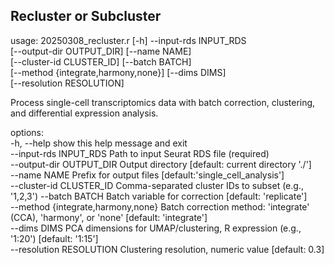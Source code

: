 ## Recluster or Subcluster


usage: 20250308_recluster.r [-h] --input-rds INPUT_RDS  
                            [--output-dir OUTPUT_DIR] [--name NAME]  
                            [--cluster-id CLUSTER_ID] [--batch BATCH]  
                            [--method {integrate,harmony,none}] [--dims DIMS]  
                            [--resolution RESOLUTION]  

Process single-cell transcriptomics data with batch correction, clustering,  
and differential expression analysis.  

options:  
  -h, --help            show this help message and exit  
  --input-rds INPUT_RDS   Path to input Seurat RDS file (required)  
  --output-dir OUTPUT_DIR  Output directory [default: current directory './']  
  --name NAME           Prefix for output files [default:'single_cell_analysis']  
  --cluster-id CLUSTER_ID  Comma-separated cluster IDs to subset (e.g., '1,2,3')
  --batch BATCH         Batch variable for correction [default: 'replicate']  
  --method {integrate,harmony,none}   Batch correction method: 'integrate' (CCA), 'harmony',   or 'none' [default: 'integrate']  
  --dims DIMS           PCA dimensions for UMAP/clustering, R expression (e.g., '1:20') [default: '1:15']  
  --resolution RESOLUTION Clustering resolution, numeric value [default: 0.3]  
